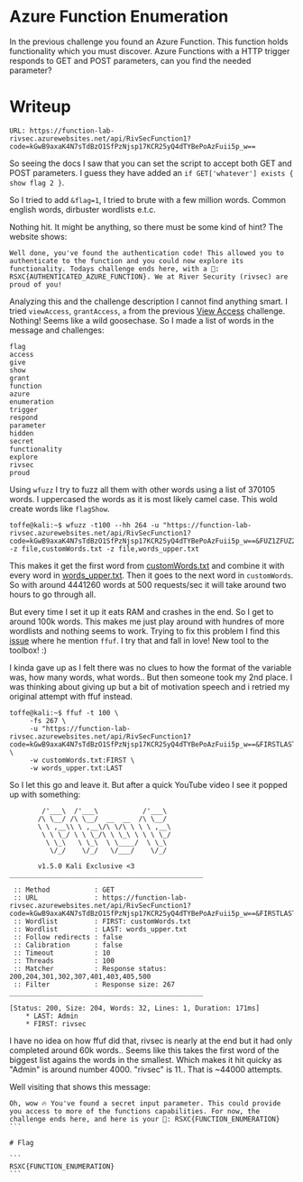 # Azure Function Enumeration

In the previous challenge you found an Azure Function. This function holds functionality which you must discover. Azure Functions with a HTTP trigger responds to GET and POST parameters, can you find the needed parameter?

# Writeup

```
URL: https://function-lab-rivsec.azurewebsites.net/api/RivSecFunction1?code=kGwB9axaK4N7sTdBzO1SfPzNjsp17KCR25yQ4dTYBePoAzFuii5p_w==
```

So seeing the docs I saw that you can set the script to accept both GET and POST parameters. I guess they have added an `if GET['whatever'] exists { show flag 2 }`. 

So I tried to add `&flag=1`, I tried to brute with a few million words. Common english words, dirbuster wordlists e.t.c.

Nothing hit. It might be anything, so there must be some kind of hint? The website shows:

```
Well done, you've found the authentication code! This allowed you to authenticate to the function and you could now explore its functionality. Todays challenge ends here, with a 🚩: RSXC{AUTHENTICATED_AZURE_FUNCTION}. We at River Security (rivsec) are proud of you!
```

Analyzing this and the challenge description I cannot find anything smart. I tried `viewAccess`, `grantAccess`, `a` from the previous [View Access](../View%20Access/) challenge. Nothing! Seems like a wild goosechase. So I made a list of words in the message and challenges:

```
flag
access
give
show
grant
function
azure
enumeration
trigger
respond
parameter
hidden
secret
functionality
explore
rivsec
proud
```

Using `wfuzz` I try to fuzz all them with other words using a list of 370105 words. I uppercased the words as it is most likely camel case. This wold create words like `flagShow`.

```console
toffe@kali:~$ wfuzz -t100 --hh 264 -u "https://function-lab-rivsec.azurewebsites.net/api/RivSecFunction1?code=kGwB9axaK4N7sTdBzO1SfPzNjsp17KCR25yQ4dTYBePoAzFuii5p_w==&FUZ1ZFUZ2Z=1" -z file,customWords.txt -z file,words_upper.txt
```

This makes it get the first word from [customWords.txt](customWords.txt) and combine it with every word in [words_upper.txt](words_upper.txt). Then it goes to the next word in `customWords`. So with around 4441260 words at 500 requests/sec it will take around two hours to go through all. 

But every time I set it up it eats RAM and crashes in the end. So I get to around 100k words. This makes me just play around with hundres of more wordlists and nothing seems to work. Trying to fix this problem I find this [issue](https://github.com/xmendez/wfuzz/issues/323#issuecomment-1458891395) where he mention `ffuf`. I try that and fall in love! New tool to the toolbox! :) 

I kinda gave up as I felt there was no clues to how the format of the variable was, how many words, what words.. But then someone took my 2nd place. I was thinking about giving up but a bit of motivation speech and i retried my original attempt with ffuf instead.

```console
toffe@kali:~$ ffuf -t 100 \
     -fs 267 \
     -u "https://function-lab-rivsec.azurewebsites.net/api/RivSecFunction1?code=kGwB9axaK4N7sTdBzO1SfPzNjsp17KCR25yQ4dTYBePoAzFuii5p_w==&FIRSTLAST=1" \
     -w customWords.txt:FIRST \
     -w words_upper.txt:LAST
```

So I let this go and leave it. But after a quick YouTube video I see it popped up with something:

```console
        /'___\  /'___\           /'___\       
       /\ \__/ /\ \__/  __  __  /\ \__/       
       \ \ ,__\\ \ ,__\/\ \/\ \ \ \ ,__\      
        \ \ \_/ \ \ \_/\ \ \_\ \ \ \ \_/      
         \ \_\   \ \_\  \ \____/  \ \_\       
          \/_/    \/_/   \/___/    \/_/       

       v1.5.0 Kali Exclusive <3
________________________________________________

 :: Method           : GET
 :: URL              : https://function-lab-rivsec.azurewebsites.net/api/RivSecFunction1?code=kGwB9axaK4N7sTdBzO1SfPzNjsp17KCR25yQ4dTYBePoAzFuii5p_w==&FIRSTLAST=1
 :: Wordlist         : FIRST: customWords.txt
 :: Wordlist         : LAST: words_upper.txt
 :: Follow redirects : false
 :: Calibration      : false
 :: Timeout          : 10
 :: Threads          : 100
 :: Matcher          : Response status: 200,204,301,302,307,401,403,405,500
 :: Filter           : Response size: 267
________________________________________________

[Status: 200, Size: 204, Words: 32, Lines: 1, Duration: 171ms]
    * LAST: Admin
    * FIRST: rivsec
```

I have no idea on how ffuf did that, rivsec is nearly at the end but it had only completed around 60k words.. Seems like this takes the first word of the biggest list agains the words in the smallest. Which makes it hit quicky as "Admin" is around number 4000. "rivsec" is 11.. That is ~44000 attempts.

Well visiting that shows this message:

````
Oh, wow 🔥 You've found a secret input parameter. This could provide you access to more of the functions capabilities. For now, the challenge ends here, and here is your 🎌: RSXC{FUNCTION_ENUMERATION}
```

# Flag

```
RSXC{FUNCTION_ENUMERATION}
```